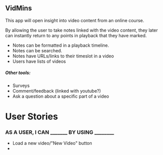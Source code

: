## VidMins
This app will open insight into video content from an online course.

By allowing the user to take notes linked with the video content,
they later can instantly return to any points in playback
that they have marked.

* Notes can be formatted in a playback timeline.
* Notes can be searched.
* Notes have URLs/links to their timeslot in a video
* Users have lists of videos


##### Other tools:
* Surveys
* Comment/feedback (linked with youtube?)
* Ask a question about a specific part of a video


# User Stories

### AS A USER, I CAN _______ BY USING ________
* Load a new video/"New Video" button
*